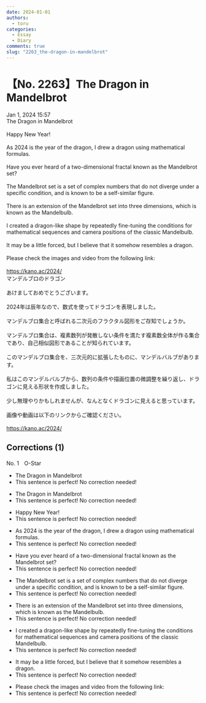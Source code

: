 ```yaml
---
date: 2024-01-01
authors:
  - toru
categories:
  - Essay
  - Diary
comments: true
slug: "2263_the-dragon-in-mandelbrot"
---
```


# 【No. 2263】The Dragon in Mandelbrot
<div class="date">Jan 1, 2024 15:57</div>
<div id="post"><div id="body_show_ori">
The Dragon in Mandelbrot<br/><br/>Happy New Year!<br/><br/>As 2024 is the year of the dragon, I drew a dragon using mathematical formulas.<br/><br/>Have you ever heard of a two-dimensional fractal known as the Mandelbrot set?<br/><br/>The Mandelbrot set is a set of complex numbers that do not diverge under a specific condition, and is known to be a self-similar figure.<br/><br/>There is an extension of the Mandelbrot set into three dimensions, which is known as the Mandelbulb.<br/><br/>I created a dragon-like shape by repeatedly fine-tuning the conditions for mathematical sequences and camera positions of the classic Mandelbulb.<br/><br/>It may be a little forced, but I believe that it somehow resembles a dragon.<br/><br/>Please check the images and video from the following link:<br/><br/><a href="https://kano.ac/2024/" target="_blank">https://kano.ac/2024/</a>
</div></div>

<!-- more -->

<div id="post_ja"><div id="body_show_mo">
マンデルブロのドラゴン<br/><br/>あけましておめでとうございます。<br/><br/>2024年は辰年なので、数式を使ってドラゴンを表現しました。<br/><br/>マンデルブロ集合と呼ばれる二次元のフラクタル図形をご存知でしょうか。<br/><br/>マンデルブロ集合は、複素数列が発散しない条件を満たす複素数全体が作る集合であり、自己相似図形であることが知られています。<br/><br/>このマンデルブロ集合を、三次元的に拡張したものに、マンデルバルブがあります。<br/><br/>私はこのマンデルバルブから、数列の条件や描画位置の微調整を繰り返し、ドラゴンに見える形状を作成しました。<br/><br/>少し無理やりかもしれませんが、なんとなくドラゴンに見えると思っています。<br/><br/>画像や動画は以下のリンクからご確認ください。<br/><br/><a href="https://kano.ac/2024/" target="_blank">https://kano.ac/2024/</a>
</div></div>

## Corrections (1)
<div id="block"><div class="first_name"> No. 1　<span class="just_name">O-Star</span></div><div id="block2">
<ul class="correction_field">
<li class="incorrect">The Dragon in Mandelbrot</li>
<li class="corrected perfect">This sentence is perfect! No correction needed!</li>
</ul>
<ul class="correction_field">
<li class="incorrect">The Dragon in Mandelbrot</li>
<li class="corrected perfect">This sentence is perfect! No correction needed!</li>
</ul>
<ul class="correction_field">
<li class="incorrect">Happy New Year!</li>
<li class="corrected perfect">This sentence is perfect! No correction needed!</li>
</ul>
<ul class="correction_field">
<li class="incorrect">As 2024 is the year of the dragon, I drew a dragon using mathematical formulas.</li>
<li class="corrected perfect">This sentence is perfect! No correction needed!</li>
</ul>
<ul class="correction_field">
<li class="incorrect">Have you ever heard of a two-dimensional fractal known as the Mandelbrot set?</li>
<li class="corrected perfect">This sentence is perfect! No correction needed!</li>
</ul>
<ul class="correction_field">
<li class="incorrect">The Mandelbrot set is a set of complex numbers that do not diverge under a specific condition, and is known to be a self-similar figure.</li>
<li class="corrected perfect">This sentence is perfect! No correction needed!</li>
</ul>
<ul class="correction_field">
<li class="incorrect">There is an extension of the Mandelbrot set into three dimensions, which is known as the Mandelbulb.</li>
<li class="corrected perfect">This sentence is perfect! No correction needed!</li>
</ul>
<ul class="correction_field">
<li class="incorrect">I created a dragon-like shape by repeatedly fine-tuning the conditions for mathematical sequences and camera positions of the classic Mandelbulb.</li>
<li class="corrected perfect">This sentence is perfect! No correction needed!</li>
</ul>
<ul class="correction_field">
<li class="incorrect">It may be a little forced, but I believe that it somehow resembles a dragon.</li>
<li class="corrected perfect">This sentence is perfect! No correction needed!</li>
</ul>
<ul class="correction_field">
<li class="incorrect">Please check the images and video from the following link:</li>
<li class="corrected perfect">This sentence is perfect! No correction needed!</li>
</ul>
</div></div>
